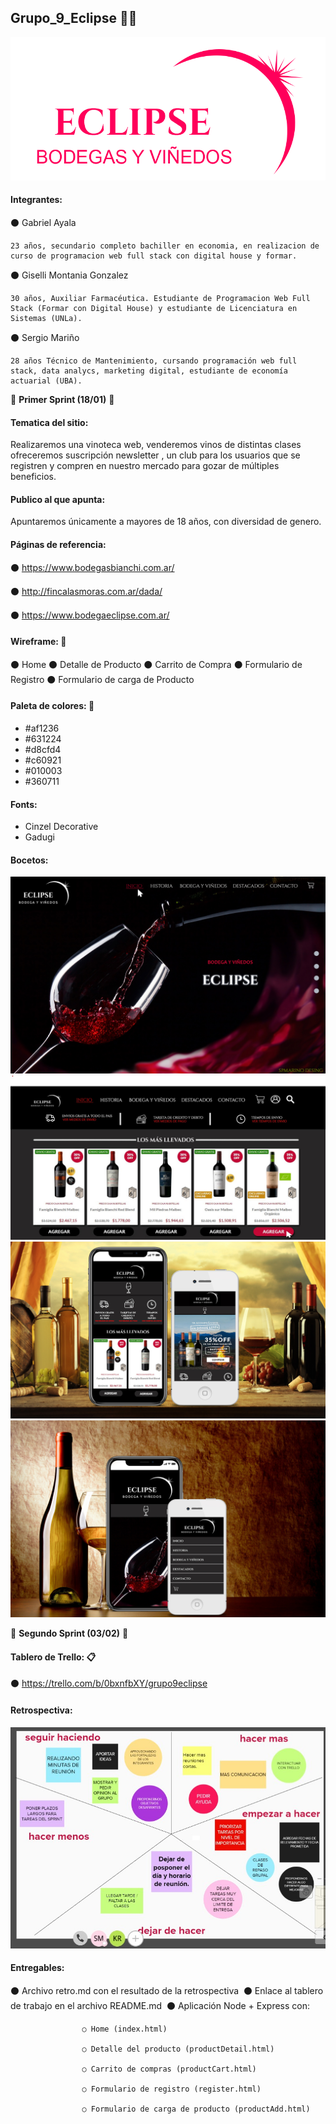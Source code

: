 ## Grupo_9_Eclipse 🍷🍷

![Alt text](https://github.com/spmarino/grupo_9_eclipse/blob/master/Sprint%201/Logo/logo2.png?raw=true)


#### **Integrantes:** 

⚫ Gabriel Ayala

    23 años, secundario completo bachiller en economia, en realizacion de curso de programacion web full stack con digital house y formar.
    
⚫ Giselli Montania Gonzalez

    30 años, Auxiliar Farmacéutica. Estudiante de Programacion Web Full Stack (Formar con Digital House) y estudiante de Licenciatura en Sistemas (UNLa).  

⚫ Sergio Mariño

    28 años Técnico de Mantenimiento, cursando programación web full stack, data analycs, marketing digital, estudiante de economía actuarial (UBA).

📌 **Primer Sprint (18/01)** 🔵


#### **Tematica del sitio:**

Realizaremos una vinoteca web, venderemos vinos de distintas clases ofreceremos suscripción newsletter , un club para los usuarios que se registren y compren en nuestro mercado para gozar de múltiples beneficios.

#### **Publico al que apunta:**

Apuntaremos únicamente a mayores de 18 años, con diversidad de genero.


#### **Páginas de referencia:**

⚫ https://www.bodegasbianchi.com.ar/

⚫ http://fincalasmoras.com.ar/dada/

⚫ https://www.bodegaeclipse.com.ar/

#### **Wireframe:**  📂

⚫ Home
⚫ Detalle de Producto
⚫ Carrito de Compra
⚫ Formulario de Registro
⚫ Formulario de carga de Producto

#### **Paleta de colores:**  🎨

- #af1236
- #631224
- #d8cfd4
- #c60921
- #010003
- #360711

#### **Fonts:**
- Cinzel Decorative
- Gadugi

#### **Bocetos:**

![Alt text](https://github.com/spmarino/grupo_9_eclipse/blob/master/Sprint%201/Bocetos/443997.JPG?raw=true)
![Alt text](https://github.com/spmarino/grupo_9_eclipse/blob/master/Sprint%201/Bocetos/boceto%202.jpg?raw=true)
![Alt text](https://github.com/spmarino/grupo_9_eclipse/blob/master/Sprint%201/Bocetos/bochki-vinograd-shtopor-vino.jpg?raw=true)
![Alt text](https://github.com/spmarino/grupo_9_eclipse/blob/master/Sprint%201/Bocetos/wallpapertip_wine-wallpaper-hd_446799.jpg?raw=true)

📌 **Segundo Sprint (03/02)** 🔵

#### **Tablero de Trello:**  📋 

⚫ https://trello.com/b/0bxnfbXY/grupo9eclipse

#### **Retrospectiva:**

![Alt text](https://github.com/spmarino/grupo_9_eclipse/blob/master/Sprint%202/retro%20sprint%202.jpg)

#### **Entregables:** 

⚫ Archivo ​retro.md​ con el resultado de la retrospectiva  
⚫ Enlace al tablero de trabajo en el archivo ​README.md  
⚫ Aplicación Node + Express con:  

                    ○ Home (index.html)  

                    ○ Detalle del producto (productDetail.html)  

                    ○ Carrito de compras (productCart.html)  

                    ○ Formulario de registro (register.html) 
                    
                    ○ Formulario de carga de producto (productAdd.html) 











    
